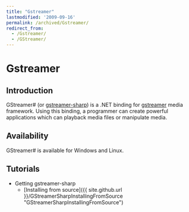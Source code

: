 ```yaml
---
title: "Gstreamer"
lastmodified: '2009-09-16'
permalink: /archived/Gstreamer/
redirect_from:
  - /Gstreamer/
  - /GStreamer/
---
```


Gstreamer
=========

Introduction
------------

GStreamer\# (or [gstreamer-sharp](http://gstreamer.freedesktop.org/modules/gstreamer-sharp.html)) is a .NET binding for [gstreamer](http://gstreamer.freedesktop.org/) media framework. Using this binding, a programmer can create powerful applications which can playback media files or manipulate media.

Availability
------------

GStreamer\# is available for Windows and Linux.

Tutorials
---------

-   Getting gstreamer-sharp
    -   [Installing from source]({{ site.github.url }}/GStreamerSharpInstallingFromSource "GStreamerSharpInstallingFromSource")



